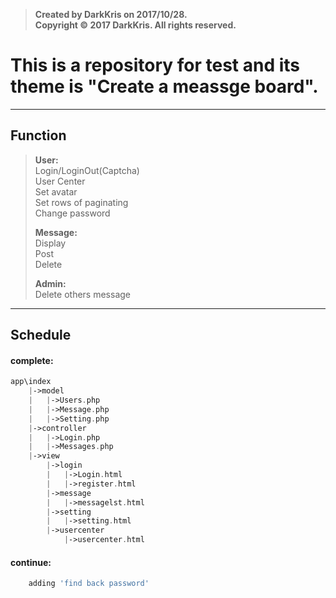>  **Created by DarkKris on 2017/10/28.**  
>  **Copyright © 2017 DarkKris. All rights reserved.**

# This is a repository for test and its theme is "Create a meassge board".

***

## Function

> **User:**  
> Login/LoginOut(Captcha)  
> User Center  
> Set avatar  
> Set rows of paginating  
> Change password
>  
> **Message:**  
> Display  
> Post  
> Delete  
>  
> **Admin:**  
> Delete others message

***

## Schedule

#### complete:

```php
app\index
	|->model
	|	|->Users.php
	|	|->Message.php
	|   |->Setting.php
	|->controller
	|	|->Login.php
	|   |->Messages.php
	|->view
	    |->login
		|   |->Login.html
		|   |->register.html
		|->message
		|   |->messagelst.html
		|->setting
		|   |->setting.html
		|->usercenter
		    |->usercenter.html
``` 

#### continue:

```php
    adding 'find back password'
```